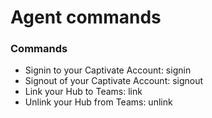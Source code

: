 # Agent commands

### Commands

* Signin to your Captivate Account: signin‏‏‎&#x20;
* Signout of your Captivate Account: signout‏‏‎&#x20;
* Link your Hub to Teams: link‏‏‎&#x20;
* Unlink your Hub from Teams: ‎unlink ‏‏‎ ‎
